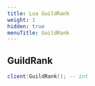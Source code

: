 ```yaml
---
title: Lua GuildRank
weight: 1
hidden: true
menuTitle: GuildRank
---
```

## GuildRank
```lua
client:GuildRank(); -- int
```